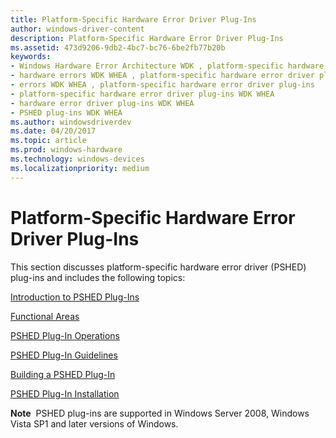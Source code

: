 ```yaml
---
title: Platform-Specific Hardware Error Driver Plug-Ins
author: windows-driver-content
description: Platform-Specific Hardware Error Driver Plug-Ins
ms.assetid: 473d9206-9db2-4bc7-bc76-6be2fb77b20b
keywords:
- Windows Hardware Error Architecture WDK , platform-specific hardware error driver plug-ins
- hardware errors WDK WHEA , platform-specific hardware error driver plug-ins
- errors WDK WHEA , platform-specific hardware error driver plug-ins
- platform-specific hardware error driver plug-ins WDK WHEA
- hardware error driver plug-ins WDK WHEA
- PSHED plug-ins WDK WHEA
ms.author: windowsdriverdev
ms.date: 04/20/2017
ms.topic: article
ms.prod: windows-hardware
ms.technology: windows-devices
ms.localizationpriority: medium
---
```


# Platform-Specific Hardware Error Driver Plug-Ins


This section discusses platform-specific hardware error driver (PSHED) plug-ins and includes the following topics:

[Introduction to PSHED Plug-Ins](introduction-to-pshed-plug-ins.md)

[Functional Areas](functional-areas.md)

[PSHED Plug-In Operations](pshed-plug-in-operations.md)

[PSHED Plug-In Guidelines](pshed-plug-in-guidelines.md)

[Building a PSHED Plug-In](building-a-pshed-plug-in.md)

[PSHED Plug-In Installation](pshed-plug-in-installation.md)

**Note**  PSHED plug-ins are supported in Windows Server 2008, Windows Vista SP1 and later versions of Windows.

 

 

 




